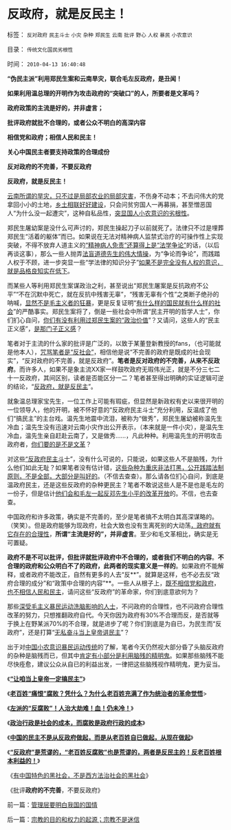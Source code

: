 # 反政府，就是反民主！

标签： `反对政府` `民主斗士` `小灾` `杂种` `郑民生` `云南` `批评` `野心` `人权` `暴民` `小农意识` 

目录： `传统文化国民劣根性`

时间： `2010-04-13 16:40:48`

**“伪民主派”利用郑民生案和云南旱灾，联合毛左反政府，是丑闻！**

**如果利用温总理的开明作为攻击政府的“突破口”的人，所要者是文革吗？**

**政府政策的主流是好的，并非虚言；**

**批评政府就批不合理的，或者公众不明白的高深内容**

**相信党和政府；相信人民和民主！**

**关心中国民主者要支持政策的合理成份**

**反对政府的不完善，不要反政府**

**反政府，就是反民主！**

[云南所谓的旱灾，只不过是局部农业的局部灾害](../../../2010/4/5/旱灾能有多大的危机？谈移民解困的条件.md)，不伤身不动本；不去问伟大的党拿回小小的土地，[乡土相联好好建设](../../../2009/9/1/人权的核心价值是乡土相联的生存发展权.md)，只会问贫穷国人一再募捐，甚至憎恶国人“为什么没一起遭灾”，这种自私品性，[突显国人小农意识的劣根性](../../../2010/3/11/小农意识就是不尊重产权并且损人不利已的行为动机.md)。

郑民生屠幼案是没什么可声讨的，郑民生操起刀子以前就死了。法律只不过是埋葬郑民生“活着的躯体”而已。如果说在无法对精神病人监禁式治疗的可操作性上实现突破，不得不放弃人道主义的[“精神病人免责”还算得上是“法学争论”](../../../2010/3/24/再辩人权人道之精神病不应免责.md)的话，（以后再谈这事），那么一些人抛弄[法盲道德先生的伟大情操](../../../2009/4/16/社会压力传递和媒体道德明星.md)，为“争论而争论”，而践踏人权于不顾，进一步突显一些“学法律的知识分子”[如果不是完全没有人权的意识，就是品格良知实在低下](../../../2010/3/26/“精神病（犯）免责”侵犯人权歪曲法理.md)。

而某些人等利用郑民生案谋政治之利，甚至说出“郑民生屠案是反抗政府不公平”“不在沉默中死亡，就在反抗中残害无辜”，“残害无辜有个性”之类断子绝孙的呐喊，[显然不是毛主义者的狂暴](http://blog.sina.com.cn/s/blog_5563a64d0100ekm2.html)，更是反复证明“[有什么样的国民就有什么样的社会](../../../2009/12/31/有什么样的文化，就有什么样的国民.md)”的严酷事实。郑民生案将了，倒是一些社会中所谓“民主开明的哲学人士”，你们扪心自问，[你们有没有利用过郑民生案的“政治价值](../../../2010/3/26/“郑民生屠幼案”无涉公平和民主和道德.md)”？又请问，这些人的“民主正义感”，[是那门子正义感](../../../2009/11/14/正义感也可以变得非常可怕.md)？

笔者对于主流的什么家的批评是广泛的，以致于某董登新教授的fans，（也可能就是他本人），[咒骂笔者是“反社会”](../../../2009/12/10/专家教授嫌中国税收太轻，“向国际接轨”.md)，相信他是说“不完善的政府是既成的社会现实”，“反对政府的不完善，就是反政府”。**笔者是反对政府的不完善，从来不反政府**。而许多人，如果不是象主流XX家一样鼓吹政府无瑕伟光正，就是不分三七二十一反政府，其间区别，读者是否能区分一二？笔者甚至得出明确的实证逻辑可逆的结论，“[反政府，就是反民主](http://blog.sina.com.cn/s/blog_5563a64d0100gvob.html)”。

就象温总理家宝先生，一位工作上可能有瑕疵，但显然是新政权有史以来很开明的一位领导人，他的开明，被不怀好意的“反政府民主斗士”充分利用，反温成了他们“搞民主”的主台戏。温先生地震中流泪，被称为“做秀”，郑民生屠幼被称温先生冷血；温先生没有迅速对云南小灾作出公开表示，（本来就是一件小灾），是温先生冷血，温先生亲自赶赴云南了，又是做秀……，凡此种种。利用温先生的开明攻击政府者，[你们要的是不是文革](../../../2009/7/3/看看毛主席是怎样发动文革反腐的.md)？

对这些[“反政府民主斗](../../../2010/2/26/“反政府”是荒谬的.md)士”，没有什么可说的，只能说，如果这些人不是脑残，为什么他们如此无耻？如果笔者没有估计错，[这些杂种为重庆非法打黑，公开践踏法制原则，不是全部，大部分是叫好的](../../../2010/3/1/中国需要人权产权清晰的法治吗？.md)。（不信去查查）。那么请各位扪心自问，到底是温政府民主，还是这些反政府的杂种更民主？笔者不敢说这些人是不是也是毛左的一份子，但是估计[他们会和毛左一起反邓先生小平的改革开放](http://blog.sina.com.cn/s/blog_5563a64d0100bh8x.html)的。不信，也去查查。

中国政府和许多政策，确实是不完善的，至少是笔者搞不太明白其高深谋略的。（笑笑）。但是政府能够为现政府，社会大致也没有生离死别的大动荡[，政府就有它存在的合理性](http://blog.sina.com.cn/s/blog_5563a64d0100dbj5.html)，**所谓“主流是好的”，并非虚言**。至少和毛文革相比，确实是无可置疑。

**政府不是不可以批评，但批评就批评政府中不合理的，或者我们不明白的内容**。**不合理的政府和公众明白不了的政府，此两者的现实意义是一样的**。如果政府不能解释，或者政府不能改正，自然有更多的人去“反**”。就算是这样，也不必去反“政府合理的成分”和“政策中合理的内容”**。一些人从根子上，[既不相信党和政府](../../../2009/6/22/要相信党和政府，要相信人民和民主.md)，[也不相信人民和民主](../../../2010/3/14/民主启蒙要相信人民individualism的价值判断.md)，请问这些“反政府”的革命家，你们到底意欲何为？

那些[深受毛主义暴民运动洗脑影响的人士](http://blog.sina.com.cn/s/blog_5563a64d0100gvob.html)，不问政府的合理性，也不问政府合理性改革的努力，只想推翻政府自代。今天你因为政府有30%不合理而反，是否就等于换上在野某派70%的不合理，就是进步了呢？你们到底是为自已，为民生而“反政府”，还是打算“[无私奋斗当上皇帝讲民主](http://blog.sina.com.cn/s/blog_5563a64d0100gvo4.html)”？

出于对[中国小农意识暴民运动传统](../../../2009/2/27/暴民运动不是社会革命.md)的了解，笔者今天仍然视大部分昏了头脑反政府的杂种是脑残而已，但其中[肯定有小部分是利用脑残的精明鬼](http://hi.baidu.com/darthchn/blog/item/e7a4e8dbf31a47d2b7fd4858.html)。如果那些脑残不能尽快痊愈，建议公众从自已的利益出发，一律把这些脑残视作精明鬼，更为妥当。

《[**“让咱当上皇帝一定搞民主”**](http://blog.sina.com.cn/s/blog_5563a64d0100gvo4.html)》

《[**老百姓“痛恨”腐败？凭什么？为什么老百姓充满了作为统治者的革命觉悟**](../../../2010/2/25/痛恨腐败反腐败，皇帝不急太监急.md)>

《[**左派的“反腐败”！人治大劫难！血！仍未冷！**](http://blog.sina.com.cn/s/blog_5563a64d0100gw4l.html)》

《[**政治行政是社会的成本，而腐败是政府行政的成本**](../../../2010/2/26/行政是社会的成本，而腐败是行政的成本.md)》

《[**中国的民主不是从反政府做起，而是从老百姓自已做起，从现在做起**](../../../2010/2/26/中国的民主只不过就是从自已做起，从现在做起.md)》

《[**“反政府”是荒谬的，“老百姓反腐败”也是荒谬的，两者是反民主的！反老百姓根本利益的！**](../../../2010/2/26/“反政府”是荒谬的.md)》

《[有中国特色的黑社会，不是西方法治社会的黑社会](../../../2010/2/27/有中国特色的黑社会.md)》

《批评**政府的不完善**，不要反政府》



前一篇：[管理层要明白我国的国情](../../../2010/4/13/管理层要明白我国的国情.md)

后一篇：[宗教的目的和权力的起源；宗教不是迷信](../../../2010/4/13/宗教的目的和权力的起源；宗教不是迷信.md)